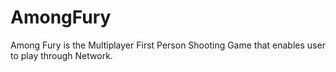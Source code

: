 # AmongFury
 Among Fury is the Multiplayer First Person Shooting Game that enables user to  play through Network.
